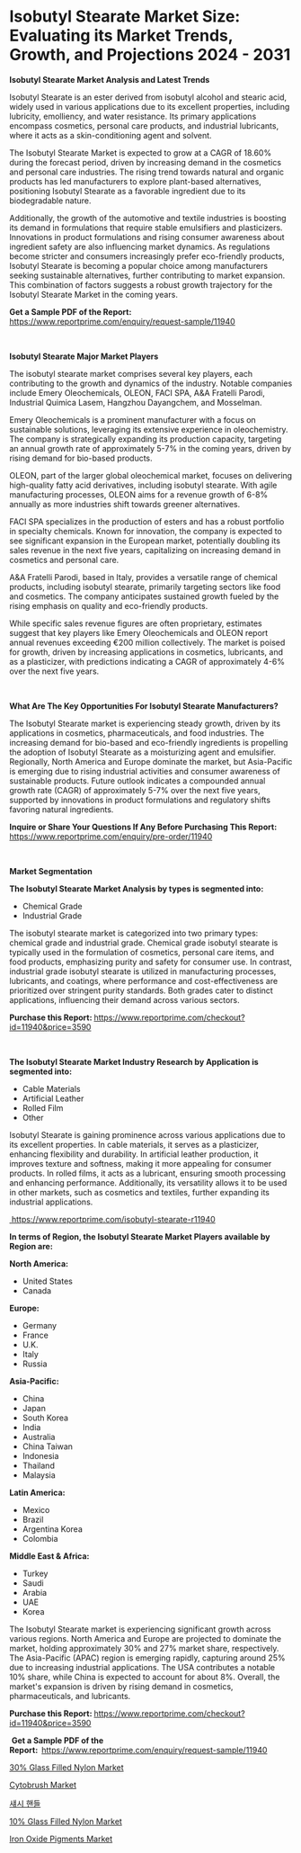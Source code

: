 <p><h1>Isobutyl Stearate Market Size: Evaluating its Market Trends, Growth, and Projections 2024 - 2031</h1></p><p><strong>Isobutyl Stearate Market Analysis and Latest Trends</strong></p>
<p><p>Isobutyl Stearate is an ester derived from isobutyl alcohol and stearic acid, widely used in various applications due to its excellent properties, including lubricity, emolliency, and water resistance. Its primary applications encompass cosmetics, personal care products, and industrial lubricants, where it acts as a skin-conditioning agent and solvent.</p><p>The Isobutyl Stearate Market is expected to grow at a CAGR of 18.60% during the forecast period, driven by increasing demand in the cosmetics and personal care industries. The rising trend towards natural and organic products has led manufacturers to explore plant-based alternatives, positioning Isobutyl Stearate as a favorable ingredient due to its biodegradable nature.</p><p>Additionally, the growth of the automotive and textile industries is boosting its demand in formulations that require stable emulsifiers and plasticizers. Innovations in product formulations and rising consumer awareness about ingredient safety are also influencing market dynamics. As regulations become stricter and consumers increasingly prefer eco-friendly products, Isobutyl Stearate is becoming a popular choice among manufacturers seeking sustainable alternatives, further contributing to market expansion. This combination of factors suggests a robust growth trajectory for the Isobutyl Stearate Market in the coming years.</p></p>
<p><strong>Get a Sample PDF of the Report:&nbsp;</strong> <a href="https://www.reportprime.com/enquiry/request-sample/11940">https://www.reportprime.com/enquiry/request-sample/11940</a></p>
<p>&nbsp;</p>
<p><strong>Isobutyl Stearate Major Market Players</strong></p>
<p><p>The isobutyl stearate market comprises several key players, each contributing to the growth and dynamics of the industry. Notable companies include Emery Oleochemicals, OLEON, FACI SPA, A&A Fratelli Parodi, Industrial Quimica Lasem, Hangzhou Dayangchem, and Mosselman.</p><p>Emery Oleochemicals is a prominent manufacturer with a focus on sustainable solutions, leveraging its extensive experience in oleochemistry. The company is strategically expanding its production capacity, targeting an annual growth rate of approximately 5-7% in the coming years, driven by rising demand for bio-based products.</p><p>OLEON, part of the larger global oleochemical market, focuses on delivering high-quality fatty acid derivatives, including isobutyl stearate. With agile manufacturing processes, OLEON aims for a revenue growth of 6-8% annually as more industries shift towards greener alternatives.</p><p>FACI SPA specializes in the production of esters and has a robust portfolio in specialty chemicals. Known for innovation, the company is expected to see significant expansion in the European market, potentially doubling its sales revenue in the next five years, capitalizing on increasing demand in cosmetics and personal care.</p><p>A&A Fratelli Parodi, based in Italy, provides a versatile range of chemical products, including isobutyl stearate, primarily targeting sectors like food and cosmetics. The company anticipates sustained growth fueled by the rising emphasis on quality and eco-friendly products.</p><p>While specific sales revenue figures are often proprietary, estimates suggest that key players like Emery Oleochemicals and OLEON report annual revenues exceeding €200 million collectively. The market is poised for growth, driven by increasing applications in cosmetics, lubricants, and as a plasticizer, with predictions indicating a CAGR of approximately 4-6% over the next five years.</p></p>
<p>&nbsp;</p>
<p><strong>What Are The Key Opportunities For Isobutyl Stearate Manufacturers?</strong></p>
<p><p>The Isobutyl Stearate market is experiencing steady growth, driven by its applications in cosmetics, pharmaceuticals, and food industries. The increasing demand for bio-based and eco-friendly ingredients is propelling the adoption of Isobutyl Stearate as a moisturizing agent and emulsifier. Regionally, North America and Europe dominate the market, but Asia-Pacific is emerging due to rising industrial activities and consumer awareness of sustainable products. Future outlook indicates a compounded annual growth rate (CAGR) of approximately 5-7% over the next five years, supported by innovations in product formulations and regulatory shifts favoring natural ingredients.</p></p>
<p><strong>Inquire or Share Your Questions If Any Before Purchasing This Report:</strong> <a href="https://www.reportprime.com/enquiry/pre-order/11940">https://www.reportprime.com/enquiry/pre-order/11940</a></p>
<p>&nbsp;</p>
<p><strong>Market Segmentation</strong></p>
<p><strong>The Isobutyl Stearate Market Analysis by types is segmented into:</strong></p>
<p><ul><li>Chemical Grade</li><li>Industrial Grade</li></ul></p>
<p><p>The isobutyl stearate market is categorized into two primary types: chemical grade and industrial grade. Chemical grade isobutyl stearate is typically used in the formulation of cosmetics, personal care items, and food products, emphasizing purity and safety for consumer use. In contrast, industrial grade isobutyl stearate is utilized in manufacturing processes, lubricants, and coatings, where performance and cost-effectiveness are prioritized over stringent purity standards. Both grades cater to distinct applications, influencing their demand across various sectors.</p></p>
<p><strong>Purchase this Report:&nbsp;</strong><a href="https://www.reportprime.com/checkout?id=11940&price=3590">https://www.reportprime.com/checkout?id=11940&price=3590</a></p>
<p>&nbsp;</p>
<p><strong>The Isobutyl Stearate Market Industry Research by Application is segmented into:</strong></p>
<p><ul><li>Cable Materials</li><li>Artificial Leather</li><li>Rolled Film</li><li>Other</li></ul></p>
<p><p>Isobutyl Stearate is gaining prominence across various applications due to its excellent properties. In cable materials, it serves as a plasticizer, enhancing flexibility and durability. In artificial leather production, it improves texture and softness, making it more appealing for consumer products. In rolled films, it acts as a lubricant, ensuring smooth processing and enhancing performance. Additionally, its versatility allows it to be used in other markets, such as cosmetics and textiles, further expanding its industrial applications.</p></p>
<p><a href="https://www.reportprime.com/isobutyl-stearate-r11940">&nbsp;https://www.reportprime.com/isobutyl-stearate-r11940</a></p>
<p><strong>In terms of Region, the Isobutyl Stearate Market Players available by Region are:</strong></p>
<p>
    <p> <strong> North America: </strong>
        <ul>
            <li>United States</li>
            <li>Canada</li>
        </ul>
        </p> 
    <p> <strong> Europe: </strong>
        <ul>
            <li>Germany</li>
            <li>France</li>
            <li>U.K.</li>
            <li>Italy</li>
            <li>Russia</li>
        </ul>
        </p> 
    <p> <strong> Asia-Pacific: </strong>
        <ul>
            <li>China</li>
            <li>Japan</li>
            <li>South Korea</li>
            <li>India</li>
            <li>Australia</li>
            <li>China Taiwan</li>
            <li>Indonesia</li>
            <li>Thailand</li>
            <li>Malaysia</li>
        </ul>
        </p> 
    <p> <strong> Latin America: </strong>
        <ul>
            <li>Mexico</li>
            <li>Brazil</li>
            <li>Argentina Korea</li>
            <li>Colombia</li>
        </ul>
        </p> 
    <p> <strong> Middle East & Africa: </strong>
        <ul>
            <li>Turkey</li>
            <li>Saudi</li>
            <li>Arabia</li>
            <li>UAE</li>
            <li>Korea</li>
        </ul>
    </p>
    </p>
<p><p>The Isobutyl Stearate market is experiencing significant growth across various regions. North America and Europe are projected to dominate the market, holding approximately 30% and 27% market share, respectively. The Asia-Pacific (APAC) region is emerging rapidly, capturing around 25% due to increasing industrial applications. The USA contributes a notable 10% share, while China is expected to account for about 8%. Overall, the market's expansion is driven by rising demand in cosmetics, pharmaceuticals, and lubricants.</p></p>
<p><strong>Purchase this Report: </strong><a href="https://www.reportprime.com/checkout?id=11940&price=3590">https://www.reportprime.com/checkout?id=11940&price=3590</a></p>
<p>&nbsp;<strong>Get a Sample PDF of the Report:&nbsp;&nbsp;</strong><a href="https://www.reportprime.com/enquiry/request-sample/11940">https://www.reportprime.com/enquiry/request-sample/11940</a></p>
<p><strong></strong></p>
<p><p><a href="https://issuu.com/reportprime-2/docs/30-glass-filled-nylon-market-size-2_9a01eea1121719">30% Glass Filled Nylon Market</a></p><p><a href="https://medium.com/@diengw5_68119/future-ready-strategic-insights-into-the-global-cytobrush-market-2024-2031-b91a3bca50d2">Cytobrush Market</a></p><p><a href="https://medium.com/@fitzwjpcorke/%EC%B0%A8%EB%8C%80-%ED%95%B8%EB%93%A4-%EC%8B%9C%EC%9E%A5-%EA%B8%80%EB%A1%9C%EB%B2%8C-%EB%B0%8F-%EC%A7%80%EC%97%AD-%EB%B6%84%EC%84%9D-%EC%B5%9C%EC%A2%85-%EC%82%AC%EC%9A%A9%EC%9E%90-%EC%A0%9C%ED%92%88-%EB%B0%8F-%EC%A7%80%EC%97%AD%EC%97%90-%EC%B4%88%EC%A0%90-%EB%B6%84%EC%84%9D-%EB%B0%8F-%EC%98%88%EC%B8%A1-2024-2031-5eac27581ff3">섀시 핸들</a></p><p><a href="https://issuu.com/reportprime-2/docs/10-glass-filled-nylon-market-size-2_17fa9e9188f05e">10% Glass Filled Nylon Market</a></p><p><a href="https://github.com/indrystar/Market-Research-Report-List-4/blob/main/iron-oxide-pigments-market.md">Iron Oxide Pigments Market</a></p></p>